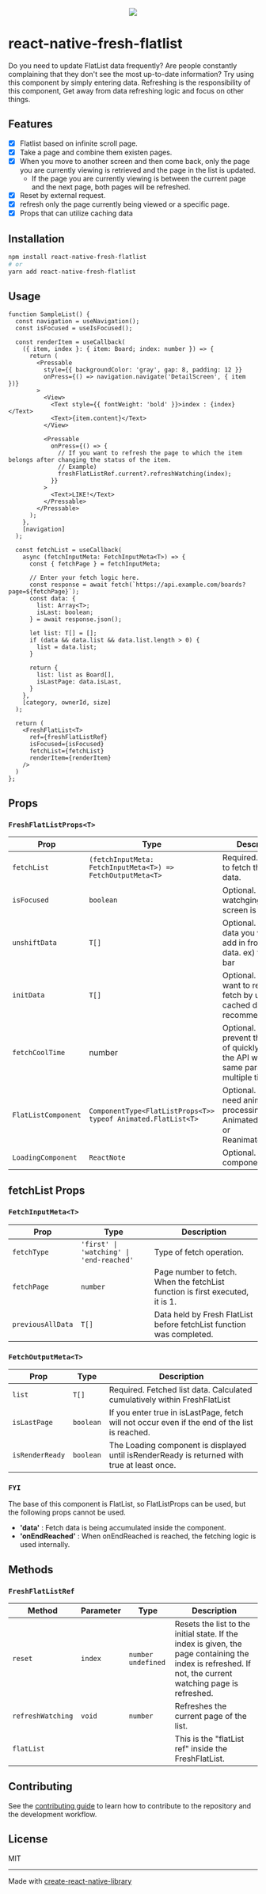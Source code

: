 <p align="center">
  <img src="https://reactnative.dev/img/header_logo.svg"/>
</p>

# react-native-fresh-flatlist

Do you need to update FlatList data frequently? Are people constantly complaining that they don't see the most up-to-date information? Try using this component by simply entering data. Refreshing is the responsibility of this component, Get away from data refreshing logic and focus on other things.

## Features
- [X] Flatlist based on infinite scroll page.
- [X] Take a page and combine them existen pages.
- [X] When you move to another screen and then come back, only the page you are currently viewing is retrieved and the page in the list is updated.
  - If the page you are currently viewing is between the current page and the next page, both pages will be refreshed.
- [X] Reset by external request.
- [X] refresh only the page currently being viewed or a specific page.
- [X] Props that can utilize caching data

## Installation

```sh
npm install react-native-fresh-flatlist
# or
yarn add react-native-fresh-flatlist
```

## Usage


```tsx
function SampleList() {
  const navigation = useNavigation();
  const isFocused = useIsFocused();

  const renderItem = useCallback(
    ({ item, index }: { item: Board; index: number }) => {
      return (
        <Pressable
          style={{ backgroundColor: 'gray', gap: 8, padding: 12 }}
          onPress={() => navigation.navigate('DetailScreen', { item })}
        >
          <View>
            <Text style={{ fontWeight: 'bold' }}>index : {index}</Text>
            <Text>{item.content}</Text>
          </View>

          <Pressable
            onPress={() => {
              // If you want to refresh the page to which the item belongs after changing the status of the item.
              // Example)
              freshFlatListRef.current?.refreshWatching(index);
            }}
          >
            <Text>LIKE!</Text>
          </Pressable>
        </Pressable>
      );
    },
    [navigation]
  );

  const fetchList = useCallback(
    async (fetchInputMeta: FetchInputMeta<T>) => {
      const { fetchPage } = fetchInputMeta;

      // Enter your fetch logic here.
      const response = await fetch(`https://api.example.com/boards?page=${fetchPage}`);
      const data: {
        list: Array<T>;
        isLast: boolean;
      } = await response.json();

      let list: T[] = [];
      if (data && data.list && data.list.length > 0) {
        list = data.list;
      }

      return {
        list: list as Board[],
        isLastPage: data.isLast,
      }
    },
    [category, ownerId, size]
  );

  return (
    <FreshFlatList<T>
      ref={freshFlatListRef}
      isFocused={isFocused}
      fetchList={fetchList}
      renderItem={renderItem}
    />
  )
};
```

## Props

### `FreshFlatListProps<T>`

| Prop                | Type                                                            | Description                                                                                         |
|---------------------|-----------------------------------------------------------------|-----------------------------------------------------------------------------------------------------|
| `fetchList`         | `(fetchInputMeta: FetchInputMeta<T>) => FetchOutputMeta<T>`     | Required. Function to fetch the list data.                                                          |
| `isFocused`         | `boolean`                                                       | Optional. refresh watchging list if the screen is focused.                                          |
| `unshiftData`       | `T[]`                                                           | Optional. If there is data you want to add in front of data. ex) for filter bar                     |
| `initData`          | `T[]`                                                           | Optional. If you want to reduce fetch by utilizing cached data. ( Not recommended. )                |
| `fetchCoolTime`     | number                                                          | Optional. Time to prevent the issue of quickly calling the API with the same params multiple times. |
| `FlatListComponent` | `ComponentType<FlatListProps<T>>` `typeof Animated.FlatList<T>` | Optional. If you need animation processing using Animated.FlatList or Reanimated.FlatList           |
| `LoadingComponent`  | `ReactNote`                                                     | Optional. Loading component.                                                                        |

## fetchList Props

### `FetchInputMeta<T>`

| Prop              | Type                                     | Description                                                                    |
|-------------------|------------------------------------------|--------------------------------------------------------------------------------|
| `fetchType`       | `'first' \| 'watching' \| 'end-reached'` | Type of fetch operation.                                                       |
| `fetchPage`       | `number`                                 | Page number to fetch.  When the fetchList function is first executed, it is 1. |
| `previousAllData` | `T[]`                                    | Data held by Fresh FlatList before fetchList function was completed.           |

### `FetchOutputMeta<T>`

| Prop            | Type        | Description                                                                                   |
|-----------------|-------------|-----------------------------------------------------------------------------------------------|
| `list`          | `T[]`       | Required. Fetched list data. Calculated cumulatively within FreshFlatList                     |
| `isLastPage`    | `boolean`   | If you enter true in isLastPage, fetch will not occur even if the end of the list is reached. |
| `isRenderReady` | `boolean`   | The Loading component is displayed until isRenderReady is returned with true at least once.   |

### `FYI`
The base of this component is FlatList, so FlatListProps can be used, but the following props cannot be used.
- **'data'** : Fetch data is being accumulated inside the component.
- **'onEndReached'** : When onEndReached is reached, the fetching logic is used internally.


## Methods

### `FreshFlatListRef`



| Method            | Parameter | Type                 | Description                                                                                                                                            |
|-------------------|-----------|----------------------|--------------------------------------------------------------------------------------------------------------------------------------------------------|
| `reset`           | `index`   | `number` `undefined` | Resets the list to the initial state. If the index is given, the page containing the index is refreshed. If not, the current watching page is refreshed. |
| `refreshWatching` | `void`    | `number`             | Refreshes the current page of the list.                                                                                                                |
| `flatList`        |           |                      | This is the "flatList ref" inside the FreshFlatList.                                                                                                   |                                                                                                                                              |


## Contributing

See the [contributing guide](CONTRIBUTING.md) to learn how to contribute to the repository and the development workflow.

## License

MIT

---

Made with [create-react-native-library](https://github.com/callstack/react-native-builder-bob)

